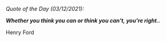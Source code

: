 *Quote of the Day (03/12/2021):*

_**Whether you think you can or think you can't, you're right..**_

Henry Ford